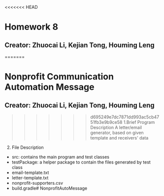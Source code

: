 <<<<<<< HEAD
# Homework 8
## Creator: Zhuocai Li, Kejian Tong, Houming Leng
=======
# Nonprofit Communication Automation Message
## Creator: Zhuocai Li, Kejian Tong, Houming Leng

>>>>>>> d695249e7dc7871dd993ac5cb4751fb3e9b9ce58
1.Brief Program Description
A letter/email generator, based on given template and receivers' data

2. File Description
- src: contains the main program and test classes
- testPackage: a helper package to contain the files generated by test class
- email-template.txt
- letter-template.txt
- nonprofit-supporters.csv
- build.gradle# NonprofitAutoMessage
